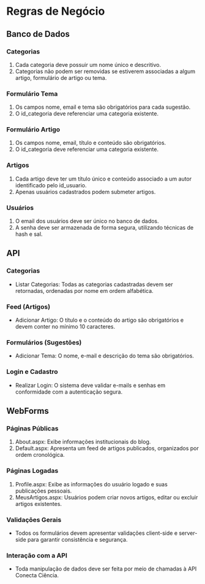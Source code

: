 # Regras de Negócio

## Banco de Dados
### Categorias
1. Cada categoria deve possuir um nome único e descritivo.
2. Categorias não podem ser removidas se estiverem associadas a algum artigo, formulário de artigo ou tema.

### Formulário Tema
1. Os campos nome, email e tema são obrigatórios para cada sugestão.
2. O id_categoria deve referenciar uma categoria existente.

### Formulário Artigo
1. Os campos nome, email, título e conteúdo são obrigatórios.
2. O id_categoria deve referenciar uma categoria existente.

### Artigos
1. Cada artigo deve ter um título único e conteúdo associado a um autor identificado pelo id_usuario.
2. Apenas usuários cadastrados podem submeter artigos.

### Usuários
1. O email dos usuários deve ser único no banco de dados.
2. A senha deve ser armazenada de forma segura, utilizando técnicas de hash e sal.

## API
### Categorias
- Listar Categorias: Todas as categorias cadastradas devem ser retornadas, ordenadas por nome em ordem alfabética.

### Feed (Artigos)
- Adicionar Artigo: O título e o conteúdo do artigo são obrigatórios e devem conter no mínimo 10 caracteres.

### Formulários (Sugestões)
- Adicionar Tema: O nome, e-mail e descrição do tema são obrigatórios.

### Login e Cadastro
- Realizar Login: O sistema deve validar e-mails e senhas em conformidade com a autenticação segura.

## WebForms
### Páginas Públicas
1. About.aspx: Exibe informações institucionais do blog.
2. Default.aspx: Apresenta um feed de artigos publicados, organizados por ordem cronológica.

### Páginas Logadas
1. Profile.aspx: Exibe as informações do usuário logado e suas publicações pessoais.
2. MeusArtigos.aspx: Usuários podem criar novos artigos, editar ou excluir artigos existentes.

### Validações Gerais
- Todos os formulários devem apresentar validações client-side e server-side para garantir consistência e segurança.

### Interação com a API
- Toda manipulação de dados deve ser feita por meio de chamadas à API Conecta Ciência.
